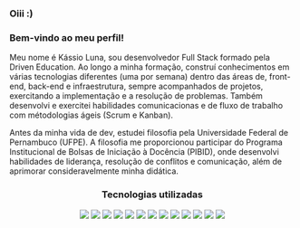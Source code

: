 
### Oiii :)   
### Bem-vindo ao meu perfil!

Meu nome é Kássio Luna, sou desenvolvedor Full Stack formado pela Driven Education. Ao longo a minha formação, construí conhecimentos em várias tecnologias diferentes (uma por semana) dentro das áreas de, front-end, back-end e infraestrutura, sempre acompanhados de projetos, exercitando a implementação e a resolução de problemas. Também desenvolvi e exercitei habilidades comunicacionas e de fluxo de trabalho com métodologias ágeis (Scrum e Kanban).

Antes da minha vida de dev, estudei filosofia pela Universidade Federal de Pernambuco (UFPE). A filosofia me proporcionou participar do Programa Institucional de Bolsas de Iniciação à Docência (PIBID), onde desenvolvi habilidades de liderança, resolução de conflitos e comunicação, além de aprimorar consideravelmente minha didática.
<h3 align='center'>
<strong>Tecnologias utilizadas</strong>
</h3>
<p align='center'>
<img src="https://img.shields.io/badge/HTML5-E34F26?style=for-the-badge&logo=html5&logoColor=white" />
  <img src="https://img.shields.io/badge/CSS3-1572B6?style=for-the-badge&logo=css3&logoColor=white" />
  <img src="https://img.shields.io/badge/JavaScript-323330?style=for-the-badge&logo=javascript&logoColor=F7DF1E" />
  <img src="https://img.shields.io/badge/TypeScript-007ACC?style=for-the-badge&logo=typescript&logoColor=white" />
  <img src="https://img.shields.io/badge/React-20232A?style=for-the-badge&logo=react&logoColor=61DAFB" />
  <img src="https://img.shields.io/badge/Node%20js-339933?style=for-the-badge&logo=nodedotjs&logoColor=white" />
  <img src="https://img.shields.io/badge/nestjs-E0234E?style=for-the-badge&logo=nestjs&logoColor=white" />
  <img src="https://img.shields.io/badge/MongoDB-4EA94B?style=for-the-badge&logo=mongodb&logoColor=white" />
  <img src="https://img.shields.io/badge/PostgreSQL-316192?style=for-the-badge&logo=postgresql&logoColor=white" />
  <img src="https://img.shields.io/badge/MySQL-005C84?style=for-the-badge&logo=mysql&logoColor=white" />
  <img src="https://img.shields.io/badge/Prisma-3982CE?style=for-the-badge&logo=Prisma&logoColor=white" />
  <img src="https://img.shields.io/badge/Jest-C21325?style=for-the-badge&logo=jest&logoColor=white" />
  <img src="https://img.shields.io/badge/Docker-2CA5E0?style=for-the-badge&logo=docker&logoColor=white" />
</p>
